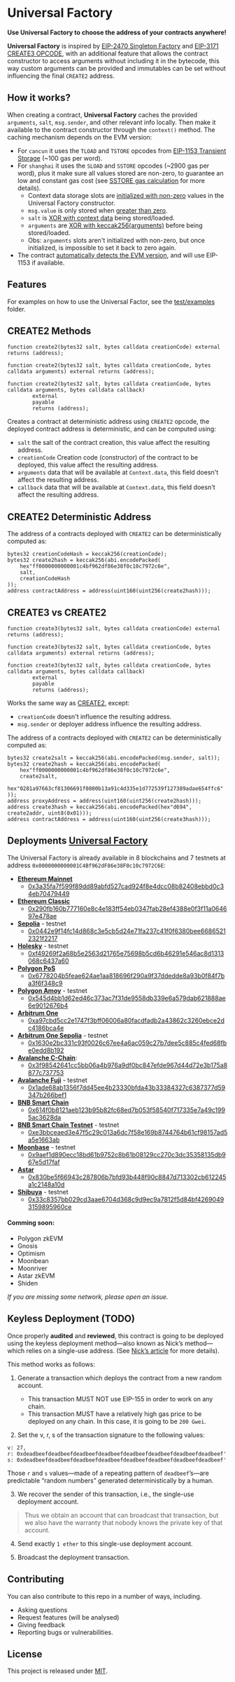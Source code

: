 # Universal Factory

**Use Universal Factory to choose the address of your contracts anywhere!**

**Universal Factory** is inspired by [EIP-2470 Singleton Factory](https://eips.ethereum.org/EIPS/eip-2470) and [EIP-3171 CREATE3 OPCODE](https://github.com/ethereum/EIPs/pull/3171), with an additional feature that allows the contract constructor to access arguments without including it in the bytecode, this way custom arguments can be provided and immutables can be set without influencing the final `CREATE2` address.

## How it works?
When creating a contract, **Universal Factory** caches the provided `arguments`, `salt`, `msg.sender`, and other relevant info locally. Then make it available to the contract constructor through the `context()` method. The caching mechanism depends on the EVM version:
- For `cancun` it uses the `TLOAD` and `TSTORE` opcodes from [EIP-1153 Transient Storage](https://eips.ethereum.org/EIPS/eip-1153) (~100 gas per word).
- For `shanghai` it uses the `SLOAD` and `SSTORE` opcodes (~2900 gas per word), plus it make sure all values stored are non-zero, to guarantee an low and constant gas cost (see [SSTORE gas calculation](https://github.com/wolflo/evm-opcodes/blob/main/gas.md#a7-sstore) for more details).
    - Context data storage slots are [initialized with non-zero](./src/UniversalFactory.sol#L286-L290) values in the Universal Factory constructor.
    - `msg.value` is only stored when [greater than zero](./src/UniversalFactory.sol#L872).
    - `salt` is [XOR with context data](./src/UniversalFactory.sol#L864-L869) being stored/loaded.
    - `arguments` are [XOR with keccak256(arguments)](src/UniversalFactory.sol#L874-L888) before being stored/loaded.
    - Obs: `arguments` slots aren't initialized with non-zero, but once initialized, is impossible to set it back to zero again.
- The contract [automatically detects the EVM version](./src/UniversalFactory.sol#L536-L540), and will use EIP-1153 if available.

## Features

For examples on how to use the Universal Factor, see the [test/examples](./test/examples/) folder.

## CREATE2 Methods
```solidity
function create2(bytes32 salt, bytes calldata creationCode) external returns (address);

function create2(bytes32 salt, bytes calldata creationCode, bytes calldata arguments) external returns (address);

function create2(bytes32 salt, bytes calldata creationCode, bytes calldata arguments, bytes calldata callback)
        external
        payable
        returns (address);
```
Creates a contract at deterministic address using `CREATE2` opcode, the deployed contract address is deterministic, and can be computed using:
- `salt` the salt of the contract creation, this value affect the resulting address.
- `creationCode` Creation code (constructor) of the contract to be deployed, this value affect the resulting address.
- `arguments` data that will be available at `Context.data`, this field doesn't affect the resulting address.
- `callback` data that will be available at `Context.data`, this field doesn't affect the resulting address.

## CREATE2 Deterministic Address
The address of a contracts deployed with `CREATE2` can be deterministically computed as:
```solidity
bytes32 creationCodeHash = keccak256(creationCode);
bytes32 create2hash = keccak256(abi.encodePacked(
    hex"ff0000000000001c4bf962df86e38f0c10c7972c6e",
    salt,
    creationCodeHash
));
address contractAddress = address(uint160(uint256(create2hash)));
```

## CREATE3 vs CREATE2
```solidity
function create3(bytes32 salt, bytes calldata creationCode) external returns (address);

function create3(bytes32 salt, bytes calldata creationCode, bytes calldata arguments) external returns (address);

function create3(bytes32 salt, bytes calldata creationCode, bytes calldata arguments, bytes calldata callback)
        external
        payable
        returns (address);
```
Works the same way as [CREATE2](./README.md#create2-methods), except:
 - `creationCode` doesn't influence the resulting address.
 - `msg.sender` or deployer address influence the resulting address.

The address of a contracts deployed with `CREATE2` can be deterministically computed as:
```solidity
bytes32 create2salt = keccak256(abi.encodePacked(msg.sender, salt));
bytes32 create2hash = keccak256(abi.encodePacked(
    hex"ff0000000000001c4bf962df86e38f0c10c7972c6e",
    create2salt,
    hex"0281a97663cf81306691f0800b13a91c4d335e1d772539f127389adae654ffc6"
));
address proxyAddress = address(uint160(uint256(create2hash)));
address create3hash = keccak256(abi.encodePacked(hex"d694", create2addr, uint8(0x01)));
address contractAddress = address(uint160(uint256(create3hash)));
```

## Deployments [Universal Factory](./src/UniversalFactory.sol)
The Universal Factory is already available in 8 blockchains and 7 testnets at address `0x0000000000001C4Bf962dF86e38F0c10c7972C6E`:

-  [**Ethereum Mainnet**](https://etherscan.io/address/0x0000000000001C4Bf962dF86e38F0c10c7972C6E)
   - [0x3a35fa7f599f89dd89abfd527cad924f8e4dcc08b82408ebbd0c34eb70479449](https://etherscan.io/tx/0x3a35fa7f599f89dd89abfd527cad924f8e4dcc08b82408ebbd0c34eb70479449)
-  [**Ethereum Classic**](https://etc.tokenview.io/en/address/0x0000000000001C4Bf962dF86e38F0c10c7972C6E)
   - [0x290fb160b777160e8c4e183ff54eb0347fab28ef4388e0f3f11a064697e478ae](https://etc.tokenview.io/en/tx/0x290fb160b777160e8c4e183ff54eb0347fab28ef4388e0f3f11a064697e478ae)
-  [**Sepolia**](https://sepolia.etherscan.io/address/0x0000000000001C4Bf962dF86e38F0c10c7972C6E) - testnet
   - [0x0442e9f14fc14d868c3e5cb5d24e71fa237c41f0f6380bee66865212321f2217](https://sepolia.etherscan.io/tx/0x0442e9f14fc14d868c3e5cb5d24e71fa237c41f0f6380bee66865212321f2217)
-  [**Holesky**](https://holesky.etherscan.io/address/0x0000000000001C4Bf962dF86e38F0c10c7972C6E) - testnet
    - [0xf49269f2a68b5e2563d21765e75698b5cd6b46291e546ac8d1313068c6437a60](https://holesky.etherscan.io/tx/0xf49269f2a68b5e2563d21765e75698b5cd6b46291e546ac8d1313068c6437a60)
-  [**Polygon PoS**](https://polygonscan.com/address/0x0000000000001C4Bf962dF86e38F0c10c7972C6E)
    - [0x6778204b5feae624ae1aa818696f290a9f37ddedde8a93b0f84f7ba3f6f348c9](https://polygonscan.com/tx/0x6778204b5feae624ae1aa818696f290a9f37ddedde8a93b0f84f7ba3f6f348c9)
-  [**Polygon Amoy**](https://amoy.polygonscan.com/address/0x0000000000001C4Bf962dF86e38F0c10c7972C6E) - testnet
    - [0x545d4bb1d62ed46c373ac7f31de9558db339e6a579dab621888ae6e9012676b4](https://amoy.polygonscan.com/address/0x0000000000001C4Bf962dF86e38F0c10c7972C6E)
-  [**Arbitrum One**](https://arbiscan.io/address/0x0000000000001C4Bf962dF86e38F0c10c7972C6E)
    - [0xa97cbd5cc2e1747f3bff06006a80facdfadb2a43862c3260ebce2dc4186bca4e](https://arbiscan.io/tx/0xa97cbd5cc2e1747f3bff06006a80facdfadb2a43862c3260ebce2dc4186bca4e)
-  [**Arbitrum One Sepolia**](https://sepolia.arbiscan.io/address/0x0000000000001C4Bf962dF86e38F0c10c7972C6E) - testnet
    - [0x1630e2bc331c93f0026c67ee4a6ac059c27b7dee5c885c4fed68fbe0edd8b192](https://sepolia.arbiscan.io/tx/0x1630e2bc331c93f0026c67ee4a6ac059c27b7dee5c885c4fed68fbe0edd8b192)
-  [**Avalanche C-Chain**](https://subnets.avax.network/c-chain/address/0x0000000000001C4Bf962dF86e38F0c10c7972C6E):
    - [0x3f98542641cc5bb06a4b976a9df0bc847efde967d44d72e3b175a8877c737753](https://subnets.avax.network/c-chain/tx/0x3f98542641cc5bb06a4b976a9df0bc847efde967d44d72e3b175a8877c737753)
-  [**Avalanche Fuji**](https://testnet.avascan.info/blockchain/c/address/0x0000000000001C4Bf962dF86e38F0c10c7972C6E) - testnet
    - [0x1ade68ab1356f7dd45ee4b23330bfda43b33384327c6387377d59347b266bef1](https://testnet.avascan.info/blockchain/c/tx/0x1ade68ab1356f7dd45ee4b23330bfda43b33384327c6387377d59347b266bef1)
-  [**BNB Smart Chain**](https://bscscan.com/address/0x0000000000001C4Bf962dF86e38F0c10c7972C6E)
    - [0x614f0b8121aeb123b95b82fc68ed7b053f58540f717335e7a49c1995ac3628da](https://bscscan.com/tx/0x614f0b8121aeb123b95b82fc68ed7b053f58540f717335e7a49c1995ac3628da)
-  [**BNB Smart Chain Testnet**](https://testnet.bscscan.com/address/0x0000000000001C4Bf962dF86e38F0c10c7972C6E) - testnet
    - [0xe3bbceaed3e47f5c29c013a6dc7f58e169b8744764b61cf98157ad5a5e1663ab](https://testnet.bscscan.com/tx/0xe3bbceaed3e47f5c29c013a6dc7f58e169b8744764b61cf98157ad5a5e1663ab)
-  [**Moonbase**](https://moonbase.moonscan.io/address/0x0000000000001C4Bf962dF86e38F0c10c7972C6E) - testnet
    - [0x9aef1d890ecc18bd61b9752c8b61b08129cc270c3dc35358135db967e5d17faf](https://moonbase.moonscan.io/tx/0x9aef1d890ecc18bd61b9752c8b61b08129cc270c3dc35358135db967e5d17faf)
-  [**Astar**](https://astar.blockscout.com/address/0x0000000000001C4Bf962dF86e38F0c10c7972C6E)
    - [0x830be5f66943c287806b7bfd93b448f90c8847d713302cb612245a1c2148a10d](https://astar.blockscout.com/tx/0x830be5f66943c287806b7bfd93b448f90c8847d713302cb612245a1c2148a10d)
-  [**Shibuya**](https://shibuya.blockscout.com/address/0x0000000000001C4Bf962dF86e38F0c10c7972C6E) - testnet
    - [0x33c8357bb029cd3aae6704d368c9d9ec9a7812f5d84bf42690493159895960ce](https://shibuya.blockscout.com/tx/0x33c8357bb029cd3aae6704d368c9d9ec9a7812f5d84bf42690493159895960ce)

#### Comming soon:
- Polygon zkEVM
- Gnosis
- Optimism
- Moonbean
- Moonriver
- Astar zkEVM
- Shiden

_If you are missing some network, please open an issue._

## Keyless Deployment (TODO)
Once properly **audited** and **reviewed**, this contract is going to be deployed using the keyless deployment method—also known as Nick’s method—which relies on a single-use address. (See [Nick’s article](https://weka.medium.com/how-to-send-ether-to-11-440-people-187e332566b7) for more details).

This method works as follows:

1. Generate a transaction which deploys the contract from a new random account.
   - This transaction MUST NOT use EIP-155 in order to work on any chain.
   - This transaction MUST have a relatively high gas price to be deployed on any chain. In this case, it is going to be `200 Gwei`.

2. Set the v, r, s of the transaction signature to the following values:
```
v: 27,
r: 0xdeadbeefdeadbeefdeadbeefdeadbeefdeadbeefdeadbeefdeadbeefdeadbeef'
s: 0xdeadbeefdeadbeefdeadbeefdeadbeefdeadbeefdeadbeefdeadbeefdeadbeef'
```
Those `r` and `s` values—made of a repeating pattern of `deadbeef`’s—are predictable “random numbers” generated deterministically by a human.

3. We recover the sender of this transaction, i.e., the single-use deployment account.

> Thus we obtain an account that can broadcast that transaction, but we also have the warranty that nobody knows the private key of that account.

4. Send exactly `1 ether` to this single-use deployment account.

5. Broadcast the deployment transaction.

## Contributing

You can also contribute to this repo in a number of ways, including.

- Asking questions
- Request features (will be analysed)
- Giving feedback
- Reporting bugs or vulnerabilities.

## License

This project is released under [MIT](LICENSE).